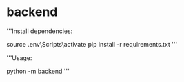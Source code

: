# backend

'''Install dependencies:

source .env\Scripts\activate
pip install -r requirements.txt
'''

'''Usage:

python -m backend
'''